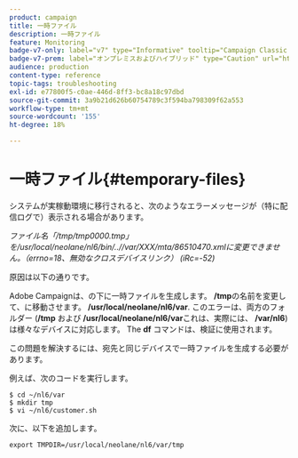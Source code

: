 ```yaml
---
product: campaign
title: 一時ファイル
description: 一時ファイル
feature: Monitoring
badge-v7-only: label="v7" type="Informative" tooltip="Campaign Classic v7 にのみ適用されます"
badge-v7-prem: label="オンプレミスおよびハイブリッド" type="Caution" url="https://experienceleague.adobe.com/docs/campaign-classic/using/installing-campaign-classic/architecture-and-hosting-models/hosting-models-lp/hosting-models.html?lang=ja" tooltip="オンプレミスデプロイメントとハイブリッドデプロイメントにのみ適用されます"
audience: production
content-type: reference
topic-tags: troubleshooting
exl-id: e77800f5-c0ae-446d-8ff3-bc8a18c97dbd
source-git-commit: 3a9b21d626b60754789c3f594ba798309f62a553
workflow-type: tm+mt
source-wordcount: '155'
ht-degree: 18%

---
```


# 一時ファイル{#temporary-files}



システムが実稼動環境に移行されると、次のようなエラーメッセージが（特に配信ログで）表示される場合があります。

*ファイル名「/tmp/tmp0000.tmp」を/usr/local/neolane/nl6/bin/..//var/XXX/mta/86510470.xmlに変更できません。（errno=18、無効なクロスデバイスリンク） (iRc=-52)*

原因は以下の通りです。

Adobe Campaignは、の下に一時ファイルを生成します。 **/tmp**&#x200B;の名前を変更して、に移動させます。 **/usr/local/neolane/nl6/var**. このエラーは、両方のフォルダー (**/tmp** および **/usr/local/neolane/nl6/var**&#x200B;これは、実際には、 **/var/nl6**) は様々なデバイスに対応します。 The **df** コマンドは、検証に使用されます。

この問題を解決するには、宛先と同じデバイスで一時ファイルを生成する必要があります。

例えば、次のコードを実行します。

```
$ cd ~/nl6/var
$ mkdir tmp
$ vi ~/nl6/customer.sh
```

次に、以下を追加します。

```
export TMPDIR=/usr/local/neolane/nl6/var/tmp 
```

